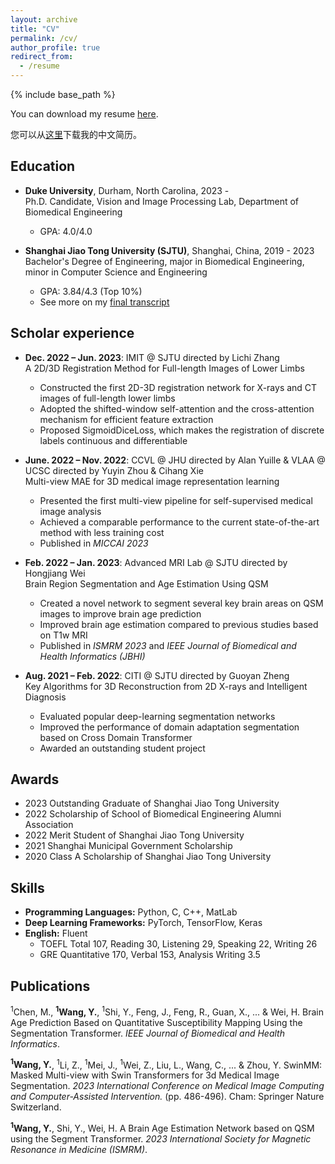 ```yaml
---
layout: archive
title: "CV"
permalink: /cv/
author_profile: true
redirect_from:
  - /resume
---
```


{% include base_path %}

You can download my resume [here](https://yqwang01.github.io/files/resume_ENG.pdf).

您可以从[这里](https://yqwang01.github.io/files/resume_CHN.pdf)下载我的中文简历。

## Education

* **Duke University**, Durham, North Carolina, 2023 -\
  Ph.D. Candidate, Vision and Image Processing Lab, Department of Biomedical Engineering
  * GPA: 4.0/4.0

* **Shanghai Jiao Tong University (SJTU)**, Shanghai, China, 2019 - 2023\
  Bachelor's Degree of Engineering, major in Biomedical Engineering, minor in Computer Science and Engineering
  * GPA: 3.84/4.3 (Top 10%)
  * See more on my [final transcript](https://yqwang01.github.io/files/Final_Transcript.jpg)

## Scholar experience

* **Dec. 2022 – Jun. 2023**: IMIT @ SJTU directed by Lichi Zhang \
  A 2D/3D Registration Method for Full-length Images of Lower Limbs
  * Constructed the first 2D-3D registration network for X-rays and CT images of full-length lower limbs
  * Adopted the shifted-window self-attention and the cross-attention mechanism for efficient feature extraction
  * Proposed SigmoidDiceLoss, which makes the registration of discrete labels continuous and differentiable

* **June. 2022 – Nov. 2022**: CCVL @ JHU directed by Alan Yuille & VLAA @ UCSC directed by Yuyin Zhou & Cihang Xie \
  Multi-view MAE for 3D medical image representation learning
  * Presented the first multi-view pipeline for self-supervised medical image analysis
  * Achieved a comparable performance to the current state-of-the-art method with less training cost
  * Published in *MICCAI 2023*

* **Feb. 2022 – Jan. 2023**: Advanced MRI Lab @ SJTU directed by Hongjiang Wei \
  Brain Region Segmentation and Age Estimation Using QSM
  *  Created a novel network to segment several key brain areas on QSM images to improve brain age prediction
  *  Improved brain age estimation compared to previous studies based on T1w MRI
  *  Published in *ISMRM 2023* and *IEEE Journal of Biomedical and Health Informatics (JBHI)*

* **Aug. 2021 – Feb. 2022**: CITI @ SJTU directed by Guoyan Zheng \
  Key Algorithms for 3D Reconstruction from 2D X-rays and Intelligent Diagnosis
  *  Evaluated popular deep-learning segmentation networks
  *  Improved the performance of domain adaptation segmentation based on Cross Domain Transformer
  *  Awarded an outstanding student project

## Awards

* 2023 Outstanding Graduate of Shanghai Jiao Tong University
* 2022 Scholarship of School of Biomedical Engineering Alumni Association
* 2022 Merit Student of Shanghai Jiao Tong University
* 2021 Shanghai Municipal Government Scholarship
* 2020 Class A Scholarship of Shanghai Jiao Tong University
  
## Skills

* **Programming Languages:** Python, C, C++, MatLab
* **Deep Learning Frameworks:** PyTorch, TensorFlow, Keras
* **English:** Fluent
  * TOEFL Total 107, Reading 30, Listening 29, Speaking 22, Writing 26
  * GRE Quantitative 170, Verbal 153, Analysis Writing 3.5

## Publications

<sup>1</sup>Chen, M., **<sup>1</sup>Wang, Y.**, <sup>1</sup>Shi, Y., Feng, J., Feng, R., Guan, X., ... & Wei, H. Brain Age Prediction Based on Quantitative Susceptibility Mapping Using the Segmentation Transformer. *IEEE Journal of Biomedical and Health Informatics*.

**<sup>1</sup>Wang, Y.**, <sup>1</sup>Li, Z., <sup>1</sup>Mei, J., <sup>1</sup>Wei, Z., Liu, L., Wang, C., ... & Zhou, Y. SwinMM: Masked Multi-view with Swin Transformers for 3d Medical Image Segmentation. *2023 International Conference on Medical Image Computing and Computer-Assisted Intervention.* (pp. 486-496). Cham: Springer Nature Switzerland.

**<sup>1</sup>Wang, Y.**, Shi, Y., Wei, H. A Brain Age Estimation Network based on QSM using the Segment Transformer. *2023 International Society for Magnetic Resonance in Medicine (ISMRM)*.
  
<!-- Talks
======
  <ul>{% for post in site.talks %}
    {% include archive-single-talk-cv.html %}
  {% endfor %}</ul>
  
Teaching
======
  <ul>{% for post in site.teaching %}
    {% include archive-single-cv.html %}
  {% endfor %}</ul>
  
Service and leadership
======
* Currently signed in to 43 different slack teams
 -->
